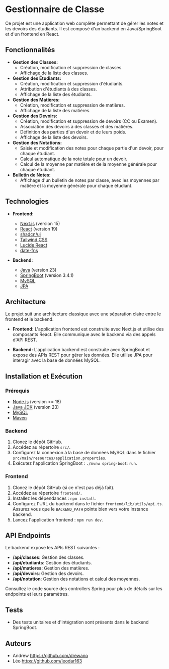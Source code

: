# Gestionnaire de Classe

Ce projet est une application web complète permettant de gérer les notes et les devoirs des étudiants. Il est composé d'un backend en Java/SpringBoot et d'un frontend en React.

## Fonctionnalités

*   **Gestion des Classes:**
    *   Création, modification et suppression de classes.
    *   Affichage de la liste des classes.
*   **Gestion des Étudiants:**
    *   Création, modification et suppression d'étudiants.
    *   Attribution d'étudiants à des classes.
    *   Affichage de la liste des étudiants.
*   **Gestion des Matières:**
    *   Création, modification et suppression de matières.
    *   Affichage de la liste des matières.
*   **Gestion des Devoirs:**
    *   Création, modification et suppression de devoirs (CC ou Examen).
    *   Association des devoirs à des classes et des matières.
    *   Définition des parties d'un devoir et de leurs poids.
    *   Affichage de la liste des devoirs.
*   **Gestion des Notations:**
    *   Saisie et modification des notes pour chaque partie d'un devoir, pour chaque étudiant.
    *   Calcul automatique de la note totale pour un devoir.
    *   Calcul de la moyenne par matière et de la moyenne générale pour chaque étudiant.
*   **Bulletin de Notes:**
    *   Affichage d'un bulletin de notes par classe, avec les moyennes par matière et la moyenne générale pour chaque étudiant.

## Technologies

*   **Frontend:**
    *   [Next.js](https://nextjs.org/) (version 15)
    *   [React](https://react.dev/) (version 19)
    *   [shadcn/ui](https://ui.shadcn.com/)
    *   [Tailwind CSS](https://tailwindcss.com/)
    *   [Lucide React](https://lucide.dev/)
    *   [date-fns](https://date-fns.org/)

*   **Backend:**
    *   [Java](https://www.java.com/en/) (version 23)
    *   [SpringBoot](https://spring.io/projects/spring-boot) (version 3.4.1)
    *   [MySQL](https://www.mysql.com/)
    *   [JPA](https://spring.io/projects/spring-data-jpa)

## Architecture

Le projet suit une architecture classique avec une séparation claire entre le frontend et le backend.

*   **Frontend:** L'application frontend est construite avec Next.js et utilise des composants React. Elle communique avec le backend via des appels d'API REST.

*   **Backend:** L'application backend est construite avec SpringBoot et expose des APIs REST pour gérer les données. Elle utilise JPA pour interagir avec la base de données MySQL.

## Installation et Exécution

### Prérequis

*   [Node.js](https://nodejs.org/) (version >= 18)
*   [Java JDK](https://www.oracle.com/java/technologies/downloads/) (version 23)
*   [MySQL](https://www.mysql.com/)
*   [Maven](https://maven.apache.org/)

### Backend

1.  Clonez le dépôt GitHub.
2.  Accédez au répertoire `src/`.
3.  Configurez la connexion à la base de données MySQL dans le fichier `src/main/resources/application.properties`.
4.  Exécutez l'application SpringBoot :  `./mvnw spring-boot:run`.

### Frontend

1.  Clonez le dépôt GitHub (si ce n'est pas déjà fait).
2.  Accédez au répertoire `frontend/`.
3.  Installez les dépendances : `npm install`.
4.  Configurez l'URL du backend dans le fichier `frontend/lib/utils/api.ts`. Assurez vous que le `BACKEND_PATH` pointe bien vers votre instance backend.
5.  Lancez l'application frontend : `npm run dev`.

## API Endpoints

Le backend expose les APIs REST suivantes :

*   **/api/classes**: Gestion des classes.
*   **/api/etudiants**: Gestion des étudiants.
*   **/api/matieres**: Gestion des matières.
*   **/api/devoirs**: Gestion des devoirs.
*   **/api/notation**: Gestion des notations et calcul des moyennes.

Consultez le code source des controllers Spring pour plus de détails sur les endpoints et leurs paramètres.

## Tests

*   Des tests unitaires et d'intégration sont présents dans le backend SpringBoot.

## Auteurs

*   Andrew https://github.com/drewano
*   Léo https://github.com/leodar163
